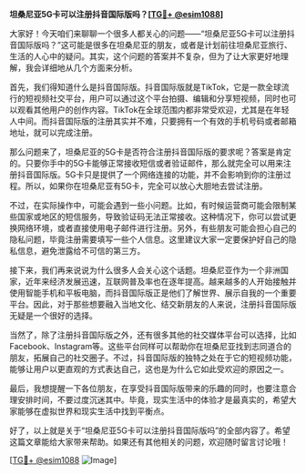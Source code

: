 **坦桑尼亚5G卡可以注册抖音国际版吗？[[TG💪+ @esim1088](https://t.me/s/esim1088)]**

大家好！今天咱们来聊聊一个很多人都关心的问题——“坦桑尼亚5G卡可以注册抖音国际版吗？”这可能是很多在坦桑尼亚的朋友，或者是计划前往坦桑尼亚旅行、生活的人心中的疑问。其实，这个问题的答案并不复杂，但为了让大家更好地理解，我会详细地从几个方面来分析。

首先，我们得知道什么是抖音国际版。抖音国际版就是TikTok，它是一款全球流行的短视频社交平台，用户可以通过这个平台拍摄、编辑和分享短视频，同时也可以观看其他用户的创作内容。TikTok在全球范围内都非常受欢迎，尤其是在年轻人中间。而抖音国际版的注册其实并不难，只要拥有一个有效的手机号码或者邮箱地址，就可以完成注册。

那么问题来了，坦桑尼亚的5G卡是否符合注册抖音国际版的要求呢？答案是肯定的。只要你手中的5G卡能够正常接收短信或者验证邮件，那么就完全可以用来注册抖音国际版。5G卡只是提供了一个网络连接的功能，并不会影响到你的注册过程。所以，如果你在坦桑尼亚有5G卡，完全可以放心大胆地去尝试注册。

不过，在实际操作中，可能会遇到一些小问题。比如，有时候运营商可能会限制某些国家或地区的短信服务，导致验证码无法正常接收。这种情况下，你可以尝试更换网络环境，或者直接使用电子邮件进行注册。另外，有些朋友可能会担心自己的隐私问题，毕竟注册需要填写一些个人信息。这里建议大家一定要保护好自己的隐私信息，避免泄露给不可信的第三方。

接下来，我们再来说说为什么很多人会关心这个话题。坦桑尼亚作为一个非洲国家，近年来经济发展迅速，互联网普及率也在逐年提高。越来越多的人开始接触并使用智能手机和平板电脑，而抖音国际版正是他们了解世界、展示自我的一个重要平台。因此，对于那些想要融入当地文化、结交新朋友的人来说，注册抖音国际版无疑是一个很好的选择。

当然了，除了注册抖音国际版之外，还有很多其他的社交媒体平台可以选择，比如Facebook、Instagram等。这些平台同样可以帮助你在坦桑尼亚找到志同道合的朋友，拓展自己的社交圈子。不过，抖音国际版的独特之处在于它的短视频功能，能够让用户以更直观的方式表达自己，这也是为什么它如此受欢迎的原因之一。

最后，我想提醒一下各位朋友，在享受抖音国际版带来的乐趣的同时，也要注意合理安排时间，不要过度沉迷其中。毕竟，现实生活中的体验才是最真实的，希望大家能够在虚拟世界和现实生活中找到平衡点。

好了，以上就是关于“坦桑尼亚5G卡可以注册抖音国际版吗”的全部内容了。希望这篇文章能给大家带来帮助。如果还有其他相关的问题，欢迎随时留言讨论哦！

[[TG💪+ @esim1088](https://t.me/s/esim1088) ![Image](https://i.postimg.cc/4NQfJmqS/Snipaste-2025-05-13-00-14-12.png)]